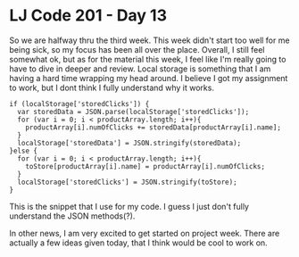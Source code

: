 # LJ Code 201 - Day 13

So we are halfway thru the third week. This week didn't start too well for me being sick, so my focus has been all over the place. Overall, I still feel somewhat ok, but as for the material this week, I feel like I'm really going to have to dive in deeper and review. Local storage is something that I am having a hard time wrapping my head around. I believe I got my assignment to work, but I dont think I fully understand why it works.

```
if (localStorage['storedClicks']) {
  var storedData = JSON.parse(localStorage['storedClicks']);
  for (var i = 0; i < productArray.length; i++){
    productArray[i].numOfClicks += storedData[productArray[i].name];
  }
  localStorage['storedData'] = JSON.stringify(storedData);
}else {
  for (var i = 0; i < productArray.length; i++){
    toStore[productArray[i].name] = productArray[i].numOfClicks;
  }
  localStorage['storedClicks'] = JSON.stringify(toStore);
}
```
This is the snippet that I use for my code. I guess I just don't fully understand the JSON methods(?).

In other news, I am very excited to get started on project week. There are actually a few ideas given today, that I think would be cool to work on. 
